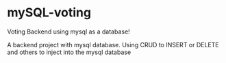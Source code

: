# mySQL-voting
Voting Backend using mysql as a database!


A backend project with mysql database. Using CRUD to INSERT or DELETE and others to inject into the mysql database 

